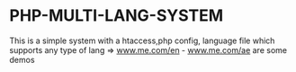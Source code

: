 # PHP-MULTI-LANG-SYSTEM
This is a simple system with a htaccess,php config, language file which supports any type of lang => www.me.com/en - www.me.com/ae are some demos
